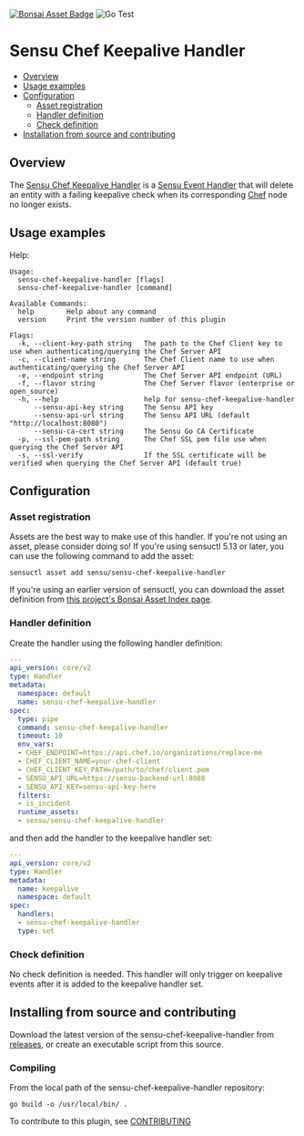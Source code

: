 [![Bonsai Asset Badge](https://img.shields.io/badge/Sensu%20Chef%20Keepalive%20Handler-Download%20Me-brightgreen.svg?colorB=89C967&logo=sensu)](https://bonsai.sensu.io/assets/sensu/sensu-chef-keepalive-handler)
![Go Test](https://github.com/sensu/sensu-chef-keepalive-handler/workflows/Go%20Test/badge.svg)

# Sensu Chef Keepalive Handler

- [Overview](#overview)
- [Usage examples](#usage-examples)
- [Configuration](#configuration)
  - [Asset registration](#asset-registration)
  - [Handler definition](#handler-definition)
  - [Check definition](#check-definition)
- [Installation from source and
  contributing](#installation-from-source-and-contributing)

## Overview

The [Sensu Chef Keepalive Handler][0] is a [Sensu Event Handler][3] that will
delete an entity with a failing keepalive check when its corresponding [Chef][2]
node no longer exists.

## Usage examples

Help:

```
Usage:
  sensu-chef-keepalive-handler [flags]
  sensu-chef-keepalive-handler [command]

Available Commands:
  help        Help about any command
  version     Print the version number of this plugin

Flags:
  -k, --client-key-path string   The path to the Chef Client key to use when authenticating/querying the Chef Server API
  -c, --client-name string       The Chef Client name to use when authenticating/querying the Chef Server API
  -e, --endpoint string          The Chef Server API endpoint (URL)
  -f, --flavor string            The Chef Server flavor (enterprise or open_source)
  -h, --help                     help for sensu-chef-keepalive-handler
      --sensu-api-key string     The Sensu API key
      --sensu-api-url string     The Sensu API URL (default "http://localhost:8080")
      --sensu-ca-cert string     The Sensu Go CA Certificate
  -p, --ssl-pem-path string      The Chef SSL pem file use when querying the Chef Server API
  -s, --ssl-verify               If the SSL certificate will be verified when querying the Chef Server API (default true)
```

## Configuration

### Asset registration

Assets are the best way to make use of this handler. If you're not using an asset, please consider doing so! If you're using sensuctl 5.13 or later, you can use the following command to add the asset:

`sensuctl asset add sensu/sensu-chef-keepalive-handler`

If you're using an earlier version of sensuctl, you can download the asset
definition from [this project's Bonsai Asset Index
page](https://bonsai.sensu.io/assets/sensu/sensu-chef-keepalive-handler).

### Handler definition

Create the handler using the following handler definition:

```yml
---
api_version: core/v2
type: Handler
metadata:
  namespace: default
  name: sensu-chef-keepalive-handler
spec:
  type: pipe
  command: sensu-chef-keepalive-handler
  timeout: 10
  env_vars:
  - CHEF_ENDPOINT=https://api.chef.io/organizations/replace-me
  - CHEF_CLIENT_NAME=your-chef-client
  - CHEF_CLIENT_KEY_PATH=/path/to/chef/client.pem
  - SENSU_API_URL=https://sensu-backend-url:8080
  - SENSU_API_KEY=sensu-api-key-here
  filters:
  - is_incident
  runtime_assets:
  - sensu/sensu-chef-keepalive-handler
```

and then add the handler to the keepalive handler set:

``` yml
---
api_version: core/v2
type: Handler
metadata:
  name: keepalive
  namespace: default
spec:
  handlers:
  - sensu-chef-keepalive-handler
  type: set
```


### Check definition

No check definition is needed. This handler will only trigger on keepalive
events after it is added to the keepalive handler set.

## Installing from source and contributing

Download the latest version of the sensu-chef-keepalive-handler from [releases][4],
or create an executable script from this source.

### Compiling

From the local path of the sensu-chef-keepalive-handler repository:
```
go build -o /usr/local/bin/ .
```

To contribute to this plugin, see [CONTRIBUTING](https://github.com/sensu/sensu-go/blob/master/CONTRIBUTING.md)

[0]: https://github.com/sensu/sensu-chef-keepalive-handler
[1]: https://github.com/sensu/sensu-go
[2]: https://chef.io
[3]: https://docs.sensu.io/sensu-go/latest/reference/handlers/#how-do-sensu-handlers-work
[4]: https://github.com/sensu/sensu-chef-keepalive-handler/releases
